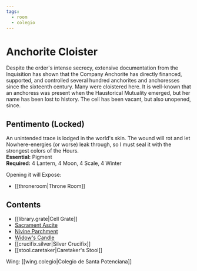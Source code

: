 ```yaml
---
tags:
  - room
  - colegio
---
```

# Anchorite Cloister  
Despite the order's intense secrecy, extensive documentation from the Inquisition has shown that the Company Anchorite has directly financed, supported, and controlled several hundred anchorites and anchoresses since the sixteenth century. Many were cloistered here. It is well-known that an anchoress was present when the Haustorical Mutuality emerged, but her name has been lost to history. The cell has been vacant, but also unopened, since.  
## Pentimento (Locked)  
An unintended trace is lodged in the world's skin. The wound will rot and let Nowhere-energies (or worse) leak through, so I must seal it with the strongest colors of the Hours.  
**Essential:** Pigment  
**Required:** 4 Lantern, 4 Moon, 4 Scale, 4 Winter  
  
Opening it will Expose:  
- [[throneroom|Throne Room]]
## Contents  
- [[library.grate|Cell Grate]]
- [Sacrament Ascite](https://uadaf.theevilroot.xyz/rowenarium/element/sacrament.ascite)
- [Nivine Parchment](https://uadaf.theevilroot.xyz/rowenarium/element/parchment.nivine)  
- [Widow's Candle](https://uadaf.theevilroot.xyz/rowenarium/element/candle.holderblack)  
- [[crucifix.silver|Silver Crucifix]] 
- [[stool.caretaker|Caretaker's Stool]]

Wing: [[wing.colegio|Colegio de Santa Potenciana]]